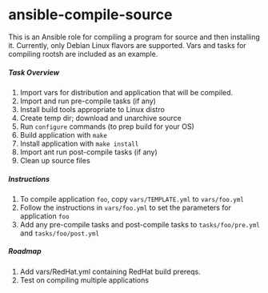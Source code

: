 # ansible-compile-source
This is an Ansible role for compiling a program for source and then installing it. Currently, only Debian Linux flavors are supported.  Vars and tasks for compiling rootsh are included as an example.

##### Task Overview
1. Import vars for distribution and application that will be compiled.
2. Import and run pre-compile tasks (if any)
3. Install build tools appropriate to Linux distro
4. Create temp dir; download and unarchive source
5. Run `configure` commands (to prep build for your OS)
6. Build application with `make`
7. Install application with `make install`
8. Import ant run post-compile tasks (if any)
9. Clean up source files

##### Instructions
1. To compile application `foo`, copy `vars/TEMPLATE.yml` to `vars/foo.yml`
2. Follow the instructions in `vars/foo.yml` to set the parameters for application `foo`
3. Add any pre-compile tasks and post-compile tasks to `tasks/foo/pre.yml` and `tasks/foo/post.yml`

##### Roadmap
1. Add vars/RedHat.yml containing RedHat build prereqs.
2. Test on compiling multiple applications
